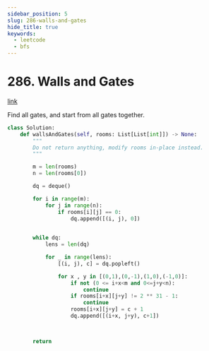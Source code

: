 ```yaml
---
sidebar_position: 5
slug: 286-walls-and-gates
hide_title: true
keywords:
  - leetcode
  - bfs
---
```


# 286. Walls and Gates

[link](https://leetcode.com/problems/walls-and-gates/description/)

Find all gates, and start from all gates together.

```python
class Solution:
    def wallsAndGates(self, rooms: List[List[int]]) -> None:
        """
        Do not return anything, modify rooms in-place instead.
        """

        m = len(rooms)
        n = len(rooms[0])

        dq = deque()

        for i in range(m):
            for j in range(n):
                if rooms[i][j] == 0:
                    dq.append([(i, j), 0])

        
        while dq:
            lens = len(dq)

            for _ in range(lens):
                [(i, j), c] = dq.popleft()

                for x , y in [(0,1),(0,-1),(1,0),(-1,0)]:
                    if not (0 <= i+x<m and 0<=j+y<n):
                        continue
                    if rooms[i+x][j+y] != 2 ** 31 - 1:
                        continue
                    rooms[i+x][j+y] = c + 1
                    dq.append([(i+x, j+y), c+1])

            

        return
```
